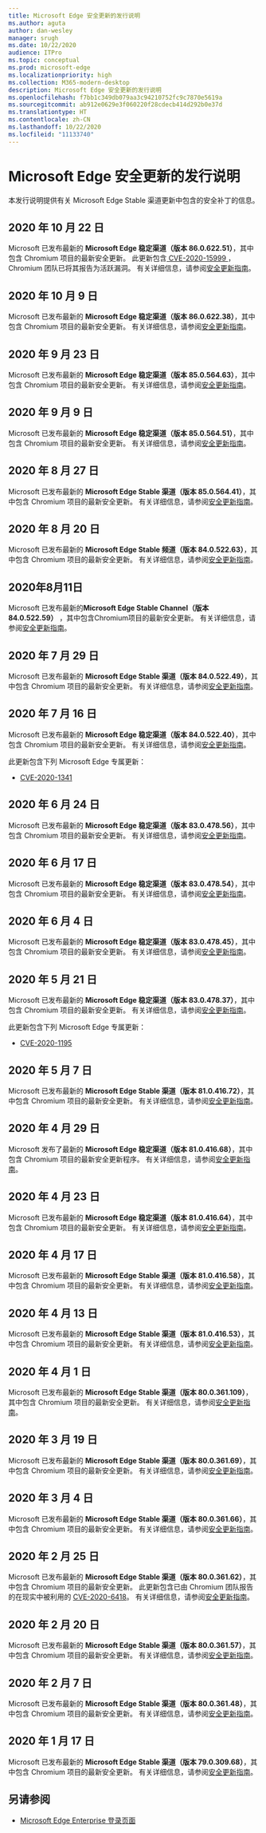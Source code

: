 ```yaml
---
title: Microsoft Edge 安全更新的发行说明
ms.author: aguta
author: dan-wesley
manager: srugh
ms.date: 10/22/2020
audience: ITPro
ms.topic: conceptual
ms.prod: microsoft-edge
ms.localizationpriority: high
ms.collection: M365-modern-desktop
description: Microsoft Edge 安全更新的发行说明
ms.openlocfilehash: f7bb1c349db079aa3c94210752fc9c7870e5619a
ms.sourcegitcommit: ab912e0629e3f060220f28cdecb414d292b0e37d
ms.translationtype: HT
ms.contentlocale: zh-CN
ms.lasthandoff: 10/22/2020
ms.locfileid: "11133740"
---
```

# Microsoft Edge 安全更新的发行说明

本发行说明提供有关 Microsoft Edge Stable 渠道更新中包含的安全补丁的信息。

## 2020 年 10 月 22 日

Microsoft 已发布最新的 **Microsoft Edge 稳定渠道（版本 86.0.622.51）**，其中包含 Chromium 项目的最新安全更新。 此更新包含[ CVE-2020-15999 ](https://cve.mitre.org/cgi-bin/cvename.cgi?name=CVE-2020-15999)，Chromium 团队已将其报告为活跃漏洞。 有关详细信息，请参阅[安全更新指南](https://portal.msrc.microsoft.com/en-us/security-guidance/advisory/ADV200002)。

## 2020 年 10 月 9 日

Microsoft 已发布最新的 **Microsoft Edge 稳定渠道（版本 86.0.622.38）**，其中包含 Chromium 项目的最新安全更新。 有关详细信息，请参阅[安全更新指南](https://portal.msrc.microsoft.com/en-us/security-guidance/advisory/ADV200002)。

## 2020 年 9 月 23 日

Microsoft 已发布最新的 **Microsoft Edge 稳定渠道（版本 85.0.564.63）**，其中包含 Chromium 项目的最新安全更新。 有关详细信息，请参阅[安全更新指南](https://portal.msrc.microsoft.com/en-us/security-guidance/advisory/ADV200002)。

## 2020 年 9 月 9 日

Microsoft 已发布最新的 **Microsoft Edge 稳定渠道（版本 85.0.564.51）**，其中包含 Chromium 项目的最新安全更新。 有关详细信息，请参阅[安全更新指南](https://portal.msrc.microsoft.com/en-us/security-guidance/advisory/ADV200002)。

## 2020 年 8 月 27 日

Microsoft 已发布最新的 **Microsoft Edge Stable 渠道（版本 85.0.564.41）**，其中包含 Chromium 项目的最新安全更新。 有关详细信息，请参阅[安全更新指南](https://portal.msrc.microsoft.com/en-us/security-guidance/advisory/ADV200002)。

## 2020 年 8 月 20 日

Microsoft 已发布最新的 **Microsoft Edge Stable 频道（版本 84.0.522.63）**，其中包含 Chromium 项目的最新安全更新。 有关详细信息，请参阅[安全更新指南](https://portal.msrc.microsoft.com/en-us/security-guidance/advisory/ADV200002)。 

## 2020年8月11日

Microsoft 已发布最新的**Microsoft Edge Stable Channel（版本 84.0.522.59）** ，其中包含Chromium项目的最新安全更新。 有关详细信息，请参阅[安全更新指南](https://portal.msrc.microsoft.com/en-us/security-guidance/advisory/ADV200002)。

## 2020 年 7 月 29 日

Microsoft 已发布最新的 **Microsoft Edge Stable 渠道（版本 84.0.522.49）**，其中包含 Chromium 项目的最新安全更新。 有关详细信息，请参阅[安全更新指南](https://portal.msrc.microsoft.com/en-us/security-guidance/advisory/ADV200002)。

## 2020 年 7 月 16 日

Microsoft 已发布最新的 **Microsoft Edge 稳定渠道（版本 84.0.522.40）**，其中包含 Chromium 项目的最新安全更新。 有关详细信息，请参阅[安全更新指南](https://portal.msrc.microsoft.com/en-us/security-guidance/advisory/ADV200002)。

此更新包含下列 Microsoft Edge 专属更新：
- [CVE-2020-1341](https://portal.msrc.microsoft.com/en-us/security-guidance/advisory/CVE-2020-1341)

## 2020 年 6 月 24 日

Microsoft 已发布最新的 **Microsoft Edge 稳定渠道（版本 83.0.478.56）**，其中包含 Chromium 项目的最新安全更新。 有关详细信息，请参阅[安全更新指南](https://portal.msrc.microsoft.com/en-us/security-guidance/advisory/ADV200002)。

## 2020 年 6 月 17 日

Microsoft 已发布最新的 **Microsoft Edge 稳定渠道（版本 83.0.478.54）**，其中包含 Chromium 项目的最新安全更新。 有关详细信息，请参阅[安全更新指南](https://portal.msrc.microsoft.com/en-us/security-guidance/advisory/ADV200002)。

## 2020 年 6 月 4 日

Microsoft 已发布最新的 **Microsoft Edge 稳定渠道（版本 83.0.478.45）**，其中包含 Chromium 项目的最新安全更新。 有关详细信息，请参阅[安全更新指南](https://portal.msrc.microsoft.com/en-us/security-guidance/advisory/ADV200002)。

## 2020 年 5 月 21 日

Microsoft 已发布最新的 **Microsoft Edge 稳定渠道（版本 83.0.478.37）**，其中包含 Chromium 项目的最新安全更新。 有关详细信息，请参阅[安全更新指南](https://portal.msrc.microsoft.com/en-us/security-guidance/advisory/ADV200002)。

此更新包含下列 Microsoft Edge 专属更新：
- [CVE-2020-1195](https://portal.msrc.microsoft.com/en-us/security-guidance/advisory/CVE-2020-1195)

## 2020 年 5 月 7 日

Microsoft 已发布最新的 **Microsoft Edge Stable 渠道（版本 81.0.416.72）**，其中包含 Chromium 项目的最新安全更新。
有关详细信息，请参阅[安全更新指南](https://portal.msrc.microsoft.com/en-us/security-guidance/advisory/ADV200002)。

## 2020 年 4 月 29 日

Microsoft 发布了最新的 **Microsoft Edge 稳定渠道（版本 81.0.416.68）**，其中包含 Chromium 项目的最新安全更新程序。
有关详细信息，请参阅[安全更新指南](https://portal.msrc.microsoft.com/en-us/security-guidance/advisory/ADV200002)。

## 2020 年 4 月 23 日

Microsoft 已发布最新的 **Microsoft Edge 稳定渠道（版本 81.0.416.64）**，其中包含 Chromium 项目的最新安全更新。
有关详细信息，请参阅[安全更新指南](https://portal.msrc.microsoft.com/en-us/security-guidance/advisory/ADV200002)。

## 2020 年 4 月 17 日

Microsoft 已发布最新的 **Microsoft Edge Stable 渠道（版本 81.0.416.58）**，其中包含 Chromium 项目的最新安全更新。
有关详细信息，请参阅[安全更新指南](https://portal.msrc.microsoft.com/en-us/security-guidance/advisory/ADV200002)。

## 2020 年 4 月 13 日

Microsoft 已发布最新的 **Microsoft Edge Stable 渠道（版本 81.0.416.53）**，其中包含 Chromium 项目的最新安全更新。
有关详细信息，请参阅[安全更新指南](https://portal.msrc.microsoft.com/en-us/security-guidance/advisory/ADV200002)。

## 2020 年 4 月 1 日

Microsoft 已发布最新的 **Microsoft Edge Stable 渠道（版本 80.0.361.109）**，其中包含 Chromium 项目的最新安全更新。
有关详细信息，请参阅[安全更新指南](https://portal.msrc.microsoft.com/en-us/security-guidance/advisory/ADV200002)。

## 2020 年 3 月 19 日

Microsoft 已发布最新的 **Microsoft Edge Stable 渠道（版本 80.0.361.69）**，其中包含 Chromium 项目的最新安全更新。
有关详细信息，请参阅[安全更新指南](https://portal.msrc.microsoft.com/en-us/security-guidance/advisory/ADV200002)。

## 2020 年 3 月 4 日

Microsoft 已发布最新的 **Microsoft Edge Stable 渠道（版本 80.0.361.66）**，其中包含 Chromium 项目的最新安全更新。 有关详细信息，请参阅[安全更新指南](https://portal.msrc.microsoft.com/en-us/security-guidance/advisory/ADV200002)。

## 2020 年 2 月 25 日

Microsoft 已发布最新的 **Microsoft Edge Stable 渠道（版本 80.0.361.62）**，其中包含 Chromium 项目的最新安全更新。 此更新包含已由 Chromium 团队报告的在现实中被利用的 [CVE-2020-6418](https://cve.mitre.org/cgi-bin/cvename.cgi?name=CVE-2020-6418)。 有关详细信息，请参阅[安全更新指南](https://portal.msrc.microsoft.com/en-us/security-guidance/advisory/ADV200002)。

## 2020 年 2 月 20 日

Microsoft 已发布最新的 **Microsoft Edge Stable 渠道（版本 80.0.361.57）**，其中包含 Chromium 项目的最新安全更新。 有关详细信息，请参阅[安全更新指南](https://portal.msrc.microsoft.com/en-us/security-guidance/advisory/ADV200002)。

## 2020 年 2 月 7 日

Microsoft 已发布最新的 **Microsoft Edge Stable 渠道（版本 80.0.361.48）**，其中包含 Chromium 项目的最新安全更新。 有关详细信息，请参阅[安全更新指南](https://portal.msrc.microsoft.com/en-us/security-guidance/advisory/ADV200002)。

## 2020 年 1 月 17 日

Microsoft 已发布最新的 **Microsoft Edge Stable 渠道（版本 79.0.309.68）**，其中包含 Chromium 项目的最新安全更新。
有关详细信息，请参阅[安全更新指南](https://portal.msrc.microsoft.com/en-us/security-guidance/advisory/ADV200002)。

## 另请参阅

- [Microsoft Edge Enterprise 登录页面](https://aka.ms/EdgeEnterprise)
